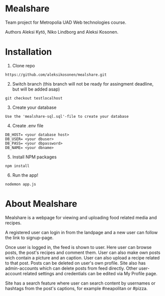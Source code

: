 # Mealshare
Team project for Metropolia UAD Web technologies course.

Authors Aleksi Kytö, Niko Lindborg and Aleksi Kosonen. 

# Installation 

1. Clone repo
```
https://github.com/aleksikosonen/mealshare.git
```
2. Switch branch (this branch will not be ready for assingment deadline, but will be added asap)
```
git checkout testlocalhost
```
3. Create your database 
```
Use the 'mealshare-sql.sql'-file to create your database
```
4. Create .env file
```
DB_HOST= <your database host>
DB_USER= <your dbuser>
DB_PASS= <your dbpassword>
DB_NAME= <your dbname>
```
5. Install NPM packages
```
npm install
```

6. Run the app!
```
nodemon app.js
```

# About Mealshare

Mealshare is a webpage for viewing and uploading food related media and recipes. 

A registered user can login in from the landpage and a new user can follow the link to signup-page.

Once user is logged in, the feed is shown to user. Here user can browse posts, the post's recipes and comment them. User can also make own posts wich contain a picture and an caption. User can also upload a recipe related to that post. Posts can be deleted on user's own profile. Site also has admin-accounts which can delete posts from feed directly. Other user-account related settings and credentials can be edited via My Profile page.

Site has a search feature where user can search content by usernames or hashtags from the post's captions, for example #neapolitan or #pizza.
